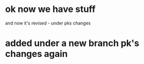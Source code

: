 # ok now we have stuff
and now it's revised - under pks changes
# added under a new branch pk's changes again